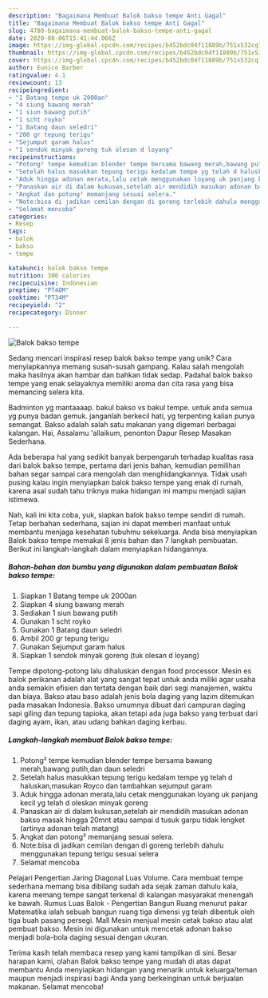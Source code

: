 ```yaml
---
description: "Bagaimana Membuat Balok bakso tempe Anti Gagal"
title: "Bagaimana Membuat Balok bakso tempe Anti Gagal"
slug: 4780-bagaimana-membuat-balok-bakso-tempe-anti-gagal
date: 2020-08-06T15:41:44.066Z
image: https://img-global.cpcdn.com/recipes/b452bdc04f11889b/751x532cq70/balok-bakso-tempe-foto-resep-utama.jpg
thumbnail: https://img-global.cpcdn.com/recipes/b452bdc04f11889b/751x532cq70/balok-bakso-tempe-foto-resep-utama.jpg
cover: https://img-global.cpcdn.com/recipes/b452bdc04f11889b/751x532cq70/balok-bakso-tempe-foto-resep-utama.jpg
author: Eunice Barber
ratingvalue: 4.1
reviewcount: 13
recipeingredient:
- "1 Batang tempe uk 2000an"
- "4 siung bawang merah"
- "1 siun bawang putih"
- "1 scht royko"
- "1 Batang daun seledri"
- "200 gr tepung terigu"
- "Sejumput garam halus"
- "1 sendok minyak goreng tuk olesan d loyang"
recipeinstructions:
- "Potong² tempe kemudian blender tempe bersama bawang merah,bawang putih,dan daun seledri"
- "Setelah halus masukkan tepung terigu kedalam tempe yg telah d haluskan,masukan Royco dan tambahkan sejumput garam"
- "Aduk hingga adonan merata,lalu cetak menggunakan loyang uk panjang kecil yg telah d oleskan minyak goreng"
- "Panaskan air di dalam kukusan,setelah air mendidih masukan adonan bakso masak hingga 20mnt atau sampai d tusuk garpu tidak lengket (artinya adonan telah matang)"
- "Angkat dan potong² memanjang sesuai selera."
- "Note:bisa di jadikan cemilan dengan di goreng terlebih dahulu menggunakan tepung terigu sesuai selera"
- "Selamat mencoba"
categories:
- Resep
tags:
- balok
- bakso
- tempe

katakunci: balok bakso tempe 
nutrition: 300 calories
recipecuisine: Indonesian
preptime: "PT40M"
cooktime: "PT34M"
recipeyield: "2"
recipecategory: Dinner

---
```



![Balok bakso tempe](https://img-global.cpcdn.com/recipes/b452bdc04f11889b/751x532cq70/balok-bakso-tempe-foto-resep-utama.jpg)

Sedang mencari inspirasi resep balok bakso tempe yang unik? Cara menyiapkannya memang susah-susah gampang. Kalau salah mengolah maka hasilnya akan hambar dan bahkan tidak sedap. Padahal balok bakso tempe yang enak selayaknya memiliki aroma dan cita rasa yang bisa memancing selera kita.

Badminton yg mantaaaap. bakul bakso vs bakul tempe. untuk anda semua yg punya badan gemuk. janganlah berkecil hati, yg terpenting kalian punya semangat. Bakso adalah salah satu makanan yang digemari berbagai kalangan. Hai, Assalamu &#39;allaikum, penonton Dapur Resep Masakan Sederhana.

Ada beberapa hal yang sedikit banyak berpengaruh terhadap kualitas rasa dari balok bakso tempe, pertama dari jenis bahan, kemudian pemilihan bahan segar sampai cara mengolah dan menghidangkannya. Tidak usah pusing kalau ingin menyiapkan balok bakso tempe yang enak di rumah, karena asal sudah tahu triknya maka hidangan ini mampu menjadi sajian istimewa.


Nah, kali ini kita coba, yuk, siapkan balok bakso tempe sendiri di rumah. Tetap berbahan sederhana, sajian ini dapat memberi manfaat untuk membantu menjaga kesehatan tubuhmu sekeluarga. Anda bisa menyiapkan Balok bakso tempe memakai 8 jenis bahan dan 7 langkah pembuatan. Berikut ini langkah-langkah dalam menyiapkan hidangannya.

<!--inarticleads1-->

##### Bahan-bahan dan bumbu yang digunakan dalam pembuatan Balok bakso tempe:

1. Siapkan 1 Batang tempe uk 2000an
1. Siapkan 4 siung bawang merah
1. Sediakan 1 siun bawang putih
1. Gunakan 1 scht royko
1. Gunakan 1 Batang daun seledri
1. Ambil 200 gr tepung terigu
1. Gunakan Sejumput garam halus
1. Siapkan 1 sendok minyak goreng (tuk olesan d loyang)


Tempe dipotong-potong lalu dihaluskan dengan food processor. Mesin es balok perikanan adalah alat yang sangat tepat untuk anda miliki agar usaha anda semakin efisien dan tertata dengan baik dari segi manajemen, waktu dan biaya. Bakso atau baso adalah jenis bola daging yang lazim ditemukan pada masakan Indonesia. Bakso umumnya dibuat dari campuran daging sapi giling dan tepung tapioka, akan tetapi ada juga bakso yang terbuat dari daging ayam, ikan, atau udang bahkan daging kerbau. 

<!--inarticleads2-->

##### Langkah-langkah membuat Balok bakso tempe:

1. Potong² tempe kemudian blender tempe bersama bawang merah,bawang putih,dan daun seledri
1. Setelah halus masukkan tepung terigu kedalam tempe yg telah d haluskan,masukan Royco dan tambahkan sejumput garam
1. Aduk hingga adonan merata,lalu cetak menggunakan loyang uk panjang kecil yg telah d oleskan minyak goreng
1. Panaskan air di dalam kukusan,setelah air mendidih masukan adonan bakso masak hingga 20mnt atau sampai d tusuk garpu tidak lengket (artinya adonan telah matang)
1. Angkat dan potong² memanjang sesuai selera.
1. Note:bisa di jadikan cemilan dengan di goreng terlebih dahulu menggunakan tepung terigu sesuai selera
1. Selamat mencoba


Pelajari Pengertian Jaring Diagonal Luas Volume. Cara membuat tempe sederhana memang bisa dibilang sudah ada sejak zaman dahulu kala, karena memang tempe sangat terkenal di kalangan masyarakat menengah ke bawah. Rumus Luas Balok - Pengertian Bangun Ruang menurut pakar Matematika ialah sebuah bangun ruang tiga dimensi yg telah dibentuk oleh tiga buah pasang persegi. Mall Mesin menjual mesin cetak bakso atau alat pembuat bakso. Mesin ini digunakan untuk mencetak adonan bakso menjadi bola-bola daging sesuai dengan ukuran. 

Terima kasih telah membaca resep yang kami tampilkan di sini. Besar harapan kami, olahan Balok bakso tempe yang mudah di atas dapat membantu Anda menyiapkan hidangan yang menarik untuk keluarga/teman maupun menjadi inspirasi bagi Anda yang berkeinginan untuk berjualan makanan. Selamat mencoba!

